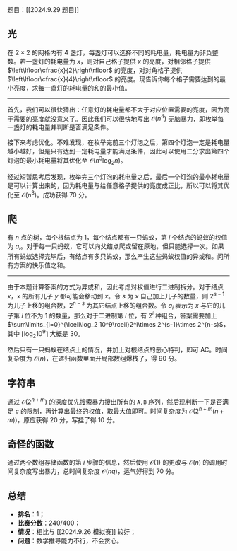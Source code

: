 题目：[[2024.9.29 题目]]

## 光

在 $2\times 2$ 的网格内有 $4$ 盏灯，每盏灯可以选择不同的耗电量，耗电量为非负整数。若一盏灯的耗电量为 $x$，则对自己格子提供 $x$ 的亮度，对相邻格子提供 $\left\lfloor\cfrac{x}{2}\right\rfloor$ 的亮度，对对角格子提供 $\left\lfloor\cfrac{x}{4}\right\rfloor$ 的亮度。现告诉你每个格子需要达到的最小亮度，求每一盏灯的耗电量的和的最小值。

---

首先，我们可以很快猜出：任意灯的耗电量都不大于对应位置需要的亮度，因为高于需要的亮度就没意义了。因此我们可以很快地写出 $\mathcal O(n^4)$ 无脑暴力，即枚举每一盏灯的耗电量并判断是否满足条件。

接下来考虑优化。不难发现，在枚举完前三个灯泡之后，第四个灯泡一定是耗电量越小越好，但是只有达到一定耗电量才能满足条件，因此可以使用二分求出第四个灯泡的最小耗电量将其优化至 $\mathcal O(n^3\log_2 n)$。

经过短暂思考后发现，枚举完三个灯泡的耗电量之后，最后一个灯泡的最小耗电量是可以计算出来的，因为耗电量与给任意格子提供的亮度成正比，所以可以将其优化至 $\mathcal O(n^3)$。成功获得 $70$ 分。

## 爬

有 $n$ 点的树，每个根结点为 $1$，每个结点都有一只蚂蚁，第 $i$ 个结点的蚂蚁的权值为 $a_i$。对于每一只蚂蚁，它可以向父结点爬或留在原地，但只能选择一次。如果所有蚂蚁选择完毕后，有结点有多只蚂蚁，那么产生这些蚂蚁权值的异或和。问所有方案的快乐值之和。

---

由于本题计算答案的方式为异或和，因此考虑对权值进行二进制拆分。对于结点 $x$，$x$ 的所有儿子 $y$ 都可能会移动到 $x$。令 $s$ 为 $x$ 自己加上儿子的数量，则 $2^{s-1}$ 为儿子上移的组合数，$2^{n-s}$ 为其它结点上移的组合数。令 $a_i$ 表示为 $x$ 与它的儿子第 $i$ 位不为 $1$ 的数量，那么对于二进制第 $i$ 位，有 $2^i$ 种组合，答案需要加上 $\sum\limits_{i=0}^{\lceil\log_2 10^9\rceil}2^i\times 2^{s-1}\times 2^{n-s}$，其中 $\lceil\log_2 10^9\rceil$ 大概是 $30$。

然后只有一只蚂蚁在结点上的情况，并加上对根结点的恶心特判，即可 AC。时间复杂度为 $\mathcal O(n)$，在递归函数里面开局部数组爆栈了，得 $90$ 分。

## 字符串

通过 $\mathcal O(2^{n+m})$ 的深度优先搜索暴力搜出所有的 $\texttt{A,B}$ 序列，然后现判断一下是否满足 $c$ 的限制，再计算出最终的权值，取最大值即可。时间复杂度为 $\mathcal O(2^{n+m}(n+m))$，原应获得 $20$ 分，写挂了得 $10$ 分。

## 奇怪的函数

通过两个数组存储函数的第 $i$ 步骤的信息，然后使用 $\mathcal O(1)$ 的更改与 $\mathcal O(n)$ 的调用时间复杂度写出暴力，总时间复杂度 $\mathcal O(nq)$，运气好得到 $70$ 分。

## 总结

- **排名**：$1$；
- **比赛分数**：$240/400$；
- **情况**：相比与 [[2024.9.26 模拟赛]] 较好；
- **问题**：数学推导能力不行，不会贪心。